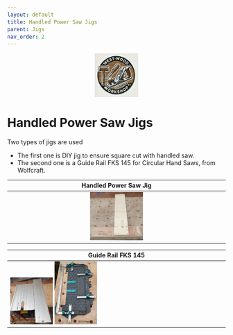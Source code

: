 ```yaml
---
layout: default
title: Handled Power Saw Jigs
parent: Jigs
nav_order: 2
---
```

<p align="center"> <img src="../media/www_logo.png" width="20%" height="20%"/> </p>

# Handled Power Saw Jigs

Two types of jigs are used
* The first one is  DIY jig to ensure square cut with handled saw. 
* The second one is a Guide Rail FKS 145 for Circular Hand Saws, from Wolfcraft. 


|                                                                                                                                                           Handled Power Saw Jig                                                                                                                                                           |
|:-----------------------------------------------------------------------------------------------------------------------------------------------------------------------------------------------------------------------------------------------------------------------------------------------------------------------------------------:|
| [<img alt="image" height="25%" src="/media/Handled Power Saw Jig.jpg" width="25%"/>](https://garlatti.github.io/media/Handled%20Power%20Saw%20Jig.jpg) |
 


| Guide Rail FKS 145                                                                                                                                                                                                                                                                                                                                         |
|------------------------------------------------------------------------------------------------------------------------------------------------------------------------------------------------------------------------------------------------------------------------------------------------------------------------------------------------------------|
| [<img alt="image" height="20%" src="/media/Wolfcraft FKS 145 Jig.jpg" width="20%"/>](https://garlatti.github.io/media/Wolfcraft%20FKS%20145%20Jig.jpg)  [<img alt="image" height="20%" src="/media/Wolfcraft FKS 145 Jig_1.jpg" width="20%"/>](https://garlatti.github.io/media/Wolfcraft%20FKS%20145%20Jig_1.jpg) |

